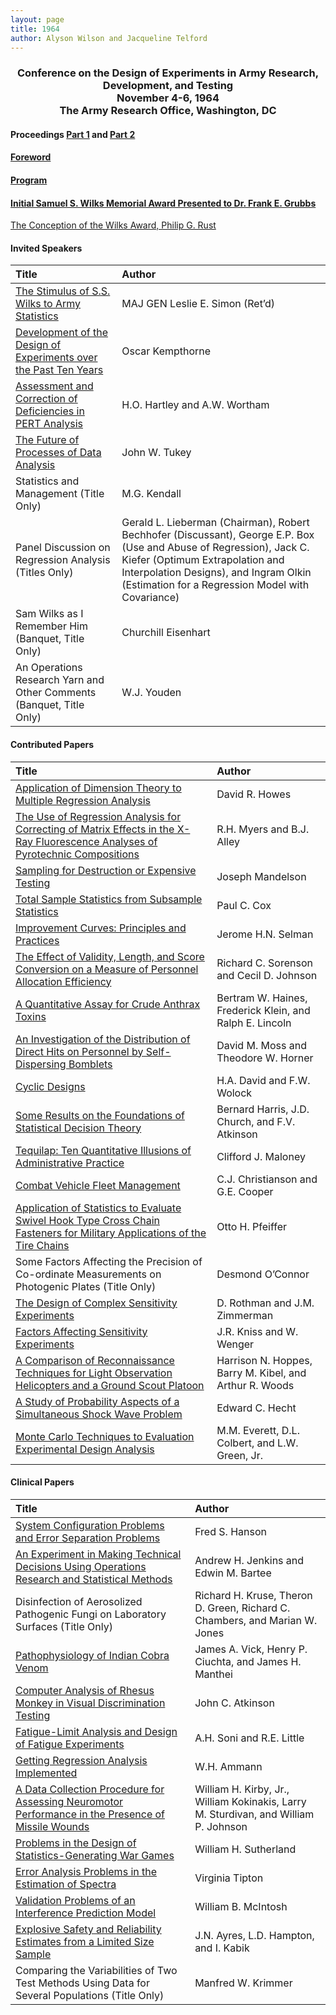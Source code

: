 ```yaml
---
layout: page
title: 1964
author: Alyson Wilson and Jacqueline Telford
---
```

<div align="center"><h3>Conference on the Design of Experiments in Army Research, Development, and Testing<br>
November 4-6, 1964<br>
The Army Research Office, Washington, DC</h3></div>


#### Proceedings [Part 1](https://alysongwilson.github.io/ACAS/DOE2/DOE10_Part1.pdf#page=2) and [Part 2](https://alysongwilson.github.io/ACAS/DOE2/DOE10_Part2.pdf#page=1) 

#### [Foreword](https://alysongwilson.github.io/ACAS/DOE2/DOE10_Part1.pdf#page=10)

#### [Program](https://alysongwilson.github.io/ACAS/DOE2/DOE10_Part1.pdf#page=12)

#### [Initial Samuel S. Wilks Memorial Award Presented to Dr. Frank E. Grubbs](https://alysongwilson.github.io/ACAS/DOE2/DOE10_Part1.pdf#page=35)

[The Conception of the Wilks Award, Philip G. Rust](https://alysongwilson.github.io/ACAS/DOE2/DOE10_Part1.pdf#page=38)


#### Invited Speakers

| Title | Author |
| :--- | :--- |
| [The Stimulus of S.S. Wilks to Army Statistics](https://alysongwilson.github.io/ACAS/DOE2/DOE10_Part1.pdf#page=23) | MAJ GEN Leslie E. Simon (Ret’d) |
| [Development of the Design of Experiments over the Past Ten Years](https://alysongwilson.github.io/ACAS/DOE2/DOE10_Part1.pdf#page=41) | Oscar Kempthorne |
| [Assessment and Correction of Deficiencies in PERT Analysis](https://alysongwilson.github.io/ACAS/DOE2/DOE10_Part1.pdf#page=359) | H.O. Hartley and A.W. Wortham |
| [The Future of Processes of Data Analysis](https://alysongwilson.github.io/ACAS/DOE2/DOE10_Part2.pdf#page=224) | John W. Tukey |
| Statistics and Management (Title Only) | M.G. Kendall |
| Panel Discussion on Regression Analysis (Titles Only) | Gerald L. Lieberman (Chairman), Robert Bechhofer (Discussant), George E.P. Box (Use and Abuse of Regression), Jack C. Kiefer (Optimum Extrapolation and Interpolation Designs), and Ingram Olkin (Estimation for a Regression Model with Covariance) |
| Sam Wilks as I Remember Him (Banquet, Title Only) | Churchill Eisenhart |
| An Operations Research Yarn and Other Comments (Banquet, Title Only) | W.J. Youden |


#### Contributed Papers

| Title | Author |
| :--- | :--- |
| [Application of Dimension Theory to Multiple Regression Analysis](https://alysongwilson.github.io/ACAS/DOE2/DOE10_Part1.pdf#page=69) | David R. Howes |
| [The Use of Regression Analysis for Correcting of Matrix Effects in the X-Ray Fluorescence Analyses of Pyrotechnic Compositions](https://alysongwilson.github.io/ACAS/DOE2/DOE10_Part1.pdf#page=81) | R.H. Myers and B.J. Alley |
| [Sampling for Destruction or Expensive Testing](https://alysongwilson.github.io/ACAS/DOE2/DOE10_Part1.pdf#page=93) | Joseph Mandelson |
| [Total Sample Statistics from Subsample Statistics](https://alysongwilson.github.io/ACAS/DOE2/DOE10_Part1.pdf#page=115) | Paul C. Cox |
| [Improvement Curves: Principles and Practices](https://alysongwilson.github.io/ACAS/DOE2/DOE10_Part1.pdf#page=189) | Jerome H.N. Selman |
| [The Effect of Validity, Length, and Score Conversion on a Measure of Personnel Allocation Efficiency](https://alysongwilson.github.io/ACAS/DOE2/DOE10_Part1.pdf#page=197) | Richard C. Sorenson and Cecil D. Johnson |
| [A Quantitative Assay for Crude Anthrax Toxins](https://alysongwilson.github.io/ACAS/DOE2/DOE10_Part1.pdf#page=229) | Bertram W. Haines, Frederick Klein, and Ralph E. Lincoln |
| [An Investigation of the Distribution of Direct Hits on Personnel by Self-Dispersing Bomblets](https://alysongwilson.github.io/ACAS/DOE2/DOE10_Part1.pdf#page=252) | David M. Moss and Theodore W. Horner |
| [Cyclic Designs](https://alysongwilson.github.io/ACAS/DOE2/DOE10_Part1.pdf#page=282) | H.A. David and F.W. Wolock |
| [Some Results on the Foundations of Statistical Decision Theory](https://alysongwilson.github.io/ACAS/DOE2/DOE10_Part1.pdf#page=297) | Bernard Harris, J.D. Church, and F.V. Atkinson |
| [Tequilap: Ten Quantitative Illusions of Administrative Practice](https://alysongwilson.github.io/ACAS/DOE2/DOE10_Part2.pdf#page=1) | Clifford J. Maloney |
| [Combat Vehicle Fleet Management](https://alysongwilson.github.io/ACAS/DOE2/DOE10_Part2.pdf#page=36) | C.J. Christianson and G.E. Cooper |
| [Application of Statistics to Evaluate Swivel Hook Type Cross Chain Fasteners for Military Applications of the Tire Chains](https://alysongwilson.github.io/ACAS/DOE2/DOE10_Part2.pdf#page=67) | Otto H. Pfeiffer |
| Some Factors Affecting the Precision of Co-ordinate Measurements on Photogenic Plates (Title Only) | Desmond O’Connor |
| [The Design of Complex Sensitivity Experiments](https://alysongwilson.github.io/ACAS/DOE2/DOE10_Part2.pdf#page=126) | D. Rothman and J.M. Zimmerman |
| [Factors Affecting Sensitivity Experiments](https://alysongwilson.github.io/ACAS/DOE2/DOE10_Part2.pdf#page=145) | J.R. Kniss and W. Wenger |
| [A Comparison of Reconnaissance Techniques for Light Observation Helicopters and a Ground Scout Platoon](https://alysongwilson.github.io/ACAS/DOE2/DOE10_Part2.pdf#page=161) | Harrison N. Hoppes, Barry M. Kibel, and Arthur R. Woods |
| [A Study of Probability Aspects of a Simultaneous Shock Wave Problem](https://alysongwilson.github.io/ACAS/DOE2/DOE10_Part2.pdf#page=170) | Edward C. Hecht |
| [Monte Carlo Techniques to Evaluation Experimental Design Analysis](https://alysongwilson.github.io/ACAS/DOE2/DOE10_Part2.pdf#page=259) | M.M. Everett, D.L. Colbert, and L.W. Green, Jr. |
 

#### Clinical Papers

| Title | Author |
| :--- | :--- |
| [System Configuration Problems and Error Separation Problems](https://alysongwilson.github.io/ACAS/DOE2/DOE10_Part1.pdf#page=140) | Fred S. Hanson |
| [An Experiment in Making Technical Decisions Using Operations Research and Statistical Methods](https://alysongwilson.github.io/ACAS/DOE2/DOE10_Part1.pdf#page=164) | Andrew H. Jenkins and Edwin M. Bartee |
| Disinfection of Aerosolized Pathogenic Fungi on Laboratory Surfaces (Title Only) | Richard H. Kruse, Theron D. Green, Richard C. Chambers, and Marian W. Jones |
| [Pathophysiology of Indian Cobra Venom](https://alysongwilson.github.io/ACAS/DOE2/DOE10_Part1.pdf#page=306) | James A. Vick, Henry P. Ciuchta, and James H. Manthei |
| [Computer Analysis of Rhesus Monkey in Visual Discrimination Testing](https://alysongwilson.github.io/ACAS/DOE2/DOE10_Part1.pdf#page=318) | John C. Atkinson |
| [Fatigue-Limit Analysis and Design of Fatigue Experiments](https://alysongwilson.github.io/ACAS/DOE2/DOE10_Part1.pdf#page=322) | A.H. Soni and R.E. Little |
| [Getting Regression Analysis Implemented](https://alysongwilson.github.io/ACAS/DOE2/DOE10_Part1.pdf#page=349) | W.H. Ammann |
| [A Data Collection Procedure for Assessing Neuromotor Performance in the Presence of Missile Wounds](https://alysongwilson.github.io/ACAS/DOE2/DOE10_Part2.pdf#page=182) | William H. Kirby, Jr., William Kokinakis, Larry M. Sturdivan, and William P. Johnson |
| [Problems in the Design of Statistics-Generating War Games](https://alysongwilson.github.io/ACAS/DOE2/DOE10_Part2.pdf#page=218) | William H. Sutherland |
| [Error Analysis Problems in the Estimation of Spectra](https://alysongwilson.github.io/ACAS/DOE2/DOE10_Part2.pdf#page=100) | Virginia Tipton |
| [Validation Problems of an Interference Prediction Model](https://alysongwilson.github.io/ACAS/DOE2/DOE10_Part2.pdf#page=108) | William B. McIntosh |
| [Explosive Safety and Reliability Estimates from a Limited Size Sample](https://alysongwilson.github.io/ACAS/DOE2/DOE10_Part1.pdf#page=266) | J.N. Ayres, L.D. Hampton, and I. Kabik |
| Comparing the Variabilities of Two Test Methods Using Data for Several Populations (Title Only) | Manfred W. Krimmer |
